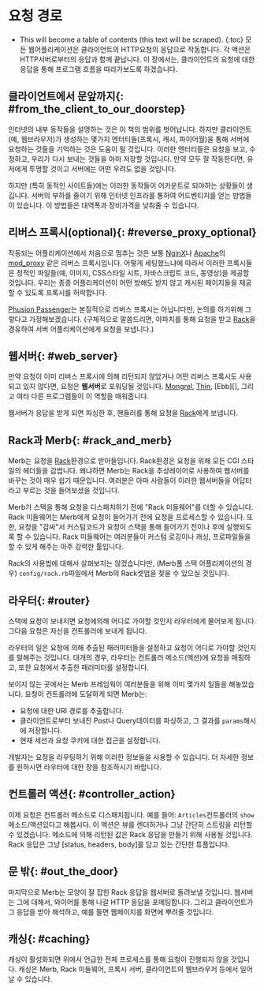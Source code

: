# 요청 경로

* This will become a table of contents (this text will be scraped).
{:toc}
모든 웹어플리케이션은 클라이언트의 HTTP요청의 응답으로 작동합니다.
각 액션은 HTTP서버로부터의 응답과 함께 끝납니다.
이 장에서는, 클라이언트의 요청에 대한 응답을 통해 프로그램 흐름을 따라가보도록 하겠습니다.

## 클라이언트에서 문앞까지{: #from_the_client_to_our_doorstep}

인터넷의 내부 동작들을 설명하는 것은 이 책의 범위를 벗어납니다.
하지만 클라이언트(예, 웹브라우저)가  생성하는 몇가지 엔터티들(프록시, 캐시, 파이어월)을 통해 서버에 요청하는 것들을 기억하는 것은 도움이 될 것입니다.
이러한 엔터티들은 요청을 보고, 수정하고, 우리가 다시 보내는 것들을 아마 저장할 것입니다.
만약 모두 잘 작동한다면, 유저에게 투명할 것이고 서버에는 어떤 우려도 없을 것입니다.

하지만 (특히 동적인 사이트들)에는 이러한 동작들이 어카운트로 되야하는 상황들이 생깁니다.
서버의 부하를 줄이기 위해 인터넷 인프라를 통하여 어드벤티지를 얻는 방법들이 있습니다.
이 방법들은 대역폭과 장비가격을 낮춰줄 수 있습니다.

## 리버스 프록시(optional){: #reverse_proxy_optional}

작동되는 어플리케이션에서 처음으로 멈추는 것은 보통 [NginX][]나 [Apache][]의 [mod\_proxy][] 같은 리버스 프록시입니다.
어떻게 세팅했느냐에 따라서 이러한 프록시들은 정적인 파일들(예, 이미지, CSS스타일 시트, 자바스크립트 코드, 동영상)을 제공할 것입니다.
우리는 종종 어플리케이션이 어떤 방해도 받지 않고 캐시된 페이지들을 제공할 수 있도록 프록시를  허락합니다.

[Phusion Passenger][]는 본질적으로 리버스 프록시는 아닙니다만, 논의를 하기위해 그렇다고 가정해보겠습니다.
(구체적으로 말씀드리면, 아파치를 통해 요청을 받고 [Rack][]을 경유하여 서버 어플리케이션에게 요청을 보냅니다.)

## 웹서버{: #web_server}

만약 요청이 이미 리버스 프록시에 의해 리턴되지 않았거나 어떤 리버스 프록시도 사용되고 있지 않다면, 
요청은 **웹서버**로 포워딩될 것입니다.
[Mongrel][], [Thin][], [Ebb][], 그리고 여타 다른 프로그램들이 이 역할을 매워줍니다.

웹서버가 응답을 받게 되면 파싱한 후, 핸들러를 통해 요청을 [Rack][]에게 보냅니다.

## Rack과 Merb{: #rack_and_merb}

Merb는 요청을 [Rack][]환경으로 받아들입니다.
Rack환경은 요청을 위해 모든 CGI 스타일의 헤더들을 감쌉니다.
왜냐하면 Merb는 Rack을 추상레이어로 사용하여 웹서버를 바꾸는 것이 매우 쉽기 때문입니다.
여러분은 아마 사람들이 이러한 웹서버들을 어답터라고 부르는 것을 들어보셨을 것입니다.

Merb가 스택을 통해 요청을 디스패치하기 전에 "Rack 미들웨어"를 더할 수 있습니다.
Rack 미들웨어는 Merb에게 요청이 들어가기 전에 요청을 프로세스할 수 있습니다.
또한, 요청을 "감싸"서 커스텀코드가 요청이 스택을 통해 들어가기 전이나 후에 실행되도록 할 수 있습니다.
Rack 미들웨어는 여러분들이 커스텀 로깅이나 캐싱, 프로파일들을 할 수 있게 해주는 아주 강력한 툴입니다.

Rack의 사용법에 대해서 살펴보지는 않겠습니다만, (Merb풀 스택 어플리케이션의 경우) ``config/rack.rb``파일에서 Merb의 Rack셋업을 찾을 수 있으실 것입니다.

## 라우터{: #router}

스택에 요청이 보내지면 요청에의해 어디로 가야할 것인지 라우터에게 물어보게 됩니다.
그다음 요청은 자신을 컨트롤러에 보내게 됩니다.

라우터의 일은 요청에 의해 추출된 패러미터들을 설정하고 요청이 어디로 가야할 것인지를 말해주는 것입니다.
대개의 경우, 라우터는 컨트롤러 메소드(액션)에 요청을 매핑하고, 또한 요청에서 추출한 패러미터를 설정합니다.

보이지 않는 곳에서는 Merb 프레임웍이 여러분들을 위해 이미 몇가지 일들을 해놓았습니다.
요청이 컨트롤러에 도달하게 되면 Merb는:

* 요청에 대한 URI 경로를 추출합니다.
* 클라이언트로부터 보내진 Post나 Query데이터를 파싱하고, 그 결과를 ``params``해시에 저장합니다.
* 현재 세션과 요청 쿠키에 대한 접근을 설정합니다.

개발자는 요청을 라우팅하기 위해 이러한 정보들을 사용할 수 있습니다.
더 자세한 정보를 원하시면 라우터<!-- (???) -->에 대한 장을 참조하시기 바랍니다.

## 컨트롤러 액션{: #controller_action}

이제 요청은 컨트롤러 메소드로 디스패치됩니다.
예를 들어: ``Articles``컨트롤러의 ``show``메소드/액션있다고 해봅시다.
이 액션은 뷰를 렌더하거나 그냥 간단히 스트링을 리턴할 수 있겠습니다.
메소드에 의해 리턴된 값은 Rack 응답을 만들기 위해 사용될 것입니다.
Rack 응답은 그냥 [status, headers, body]를 담고 있는 간단한 튜플입니다.

## 문 밖{: #out_the_door}

마지막으로 Merb는 모양이 잘 잡힌 Rack 응답을 웹서버로 돌려보낼 것입니다.
웹서버는 그에 대해서, 와이어를 통해 나갈 HTTP 응답을 포메팅합니다.
그리고 클라이언트가 그 응답을 받아 해석하고, 예를 들면 웹페이지를 화면에 뿌려줄 것입니다.


## 캐싱{: #caching}

캐싱이 활성화되면 위에서 언급한 전체 프로세스를 통해 요청이 진행되지 않을 것입니다.
캐싱은 Merb, Rack 미들웨어, 프록시 서버, 클라이언트의 웹브라우저 등에서 일어날 수 있습니다.


<!-- Links -->
[Apache]:             http://httpd.apache.org/
[GlassFish]:          /deployment/jruby
[mod\_proxy]:         http://httpd.apache.org/docs/2.0/mod/mod_proxy.html
[Mongrel]:            http://mongrel.rubyforge.org/
[MVC]:                /getting-started/mvc
[NginX]:              /deployment/nginx
[Phusion Passenger]:  /deployment/passenger
[Rack]:               http://rack.rubyforge.org/
[Thin]:               http://code.macournoyer.com/thin/
